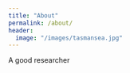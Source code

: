 ```yaml
---
title: "About"
permalink: /about/
header:
  image: "/images/tasmansea.jpg"
---
```

A good researcher
